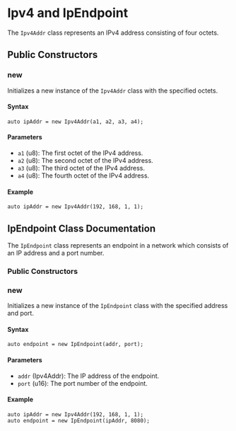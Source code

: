 # Ipv4 and IpEndpoint

The `Ipv4Addr` class represents an IPv4 address consisting of four octets.

## Public Constructors

### new

Initializes a new instance of the `Ipv4Addr` class with the specified octets.

#### Syntax

```vein
auto ipAddr = new Ipv4Addr(a1, a2, a3, a4);
```

#### Parameters

- `a1` (u8): The first octet of the IPv4 address.
- `a2` (u8): The second octet of the IPv4 address.
- `a3` (u8): The third octet of the IPv4 address.
- `a4` (u8): The fourth octet of the IPv4 address.

#### Example

```vein
auto ipAddr = new Ipv4Addr(192, 168, 1, 1);
```

## IpEndpoint Class Documentation

The `IpEndpoint` class represents an endpoint in a network which consists of an IP address and a port number.

### Public Constructors

### new

Initializes a new instance of the `IpEndpoint` class with the specified address and port.

#### Syntax

```vein
auto endpoint = new IpEndpoint(addr, port);
```

#### Parameters

- `addr` (Ipv4Addr): The IP address of the endpoint.
- `port` (u16): The port number of the endpoint.

#### Example

```vein
auto ipAddr = new Ipv4Addr(192, 168, 1, 1);
auto endpoint = new IpEndpoint(ipAddr, 8080);
```
